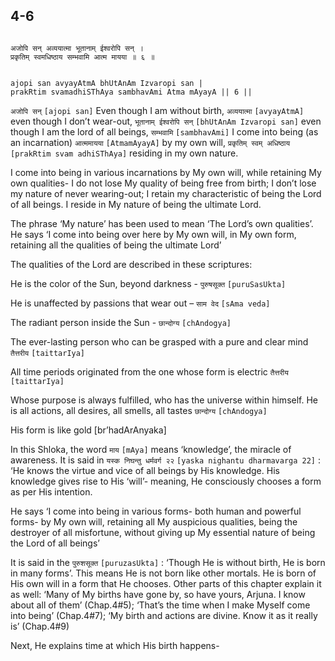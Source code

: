 ## 4-6


```shloka-sa

अजोपि सन् अव्ययात्मा भूतानाम् ईश्वरोपि सन् ।
प्रकृतिम् स्वमधिष्ठाय सम्भवामि आत्म मायया ॥ ६ ॥

```
```shloka-sa-hk

ajopi san avyayAtmA bhUtAnAm Izvaropi san |
prakRtim svamadhiSThAya sambhavAmi Atma mAyayA || 6 ||

```
`अजोपि सन्` `[ajopi san]` Even though I am without birth, `अव्ययात्मा` `[avyayAtmA]` even though I don’t wear-out, `भूतानाम् ईश्वरोपि सन्` `[bhUtAnAm Izvaropi san]` even though I am the lord of all beings, `सम्भवामि` `[sambhavAmi]` I come into being (as an incarnation) `आत्ममायया` `[AtmamAyayA]` by my own will, `प्रकृतिम् स्वम् अधिष्ठाय` `[prakRtim svam adhiSThAya]` residing in my own nature.



I come into being in various incarnations by My own will, while retaining My own qualities- I do not lose My quality of being free from birth; I don’t lose my nature of never wearing-out; I retain my characteristic of being the Lord of all beings. I reside in My nature of being the ultimate Lord. 

The phrase ‘My nature’ has been used to mean ‘The Lord’s own qualities’. He says ‘I come into being over here by My own will, in My own form, retaining all the qualities of being the ultimate Lord’

The qualities of the Lord are described in these scriptures:

He is the color of the Sun, beyond darkness - 
`पुरुषसूक्त` `[puruSasUkta]`

He is unaffected by passions that wear out – 
`साम वेद` `[sAma veda]`

The radiant person inside the Sun - 
`छान्दोग्य` `[chAndogya]`

The ever-lasting person who can be grasped with a pure and clear mind 
`तैत्तरीय` `[taittarIya]`

All time periods originated from the one whose form is electric 
`तैत्तरीय` `[taittarIya]`

Whose purpose is always fulfilled, who has the universe within himself. He is all actions, all desires, all smells, all tastes 
`छान्दोग्य` `[chAndogya]`

His form is like gold [br’hadArAnyaka]

In this Shloka, the word 
`माय` `[mAya]`
 means ‘knowledge’, the miracle of awareness. It is said in 
`यस्क निघन्तु धर्मवर्ग २२` `[yaska nighantu dharmavarga 22]` :
 ‘He knows the virtue and vice of all beings by His knowledge. His knowledge gives rise to His ‘will’- meaning, He consciously chooses a form as per His intention.

He says ‘I come into being in various forms- both human and powerful forms- by My own will, retaining all My auspicious qualities, being the destroyer of all misfortune, without giving up My essential nature of being the Lord of all beings’

It is said in the 
`पुरुशसूक्त` `[puruzasUkta]` :
 ‘Though He is without birth, He is born in many forms’. This means He is not born like other mortals. He is born of His own will in a form that He chooses. Other parts of this chapter explain it as well: ‘Many of My births have gone by, so have yours, Arjuna. I know about all of them’ (Chap.4#5); ‘That’s the time when I make Myself come into being’ (Chap.4#7); ‘My birth and actions are divine. Know it as it really is’ (Chap.4#9)

Next, He explains time at which His birth happens-


